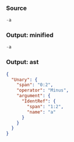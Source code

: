 ### Source
```js parse:expr
-a
```

### Output: minified
```js
-a
```

### Output: ast
```json
{
  "Unary": {
    "span": "0:2",
    "operator": "Minus",
    "argument": {
      "IdentRef": {
        "span": "1:2",
        "name": "a"
      }
    }
  }
}
```
